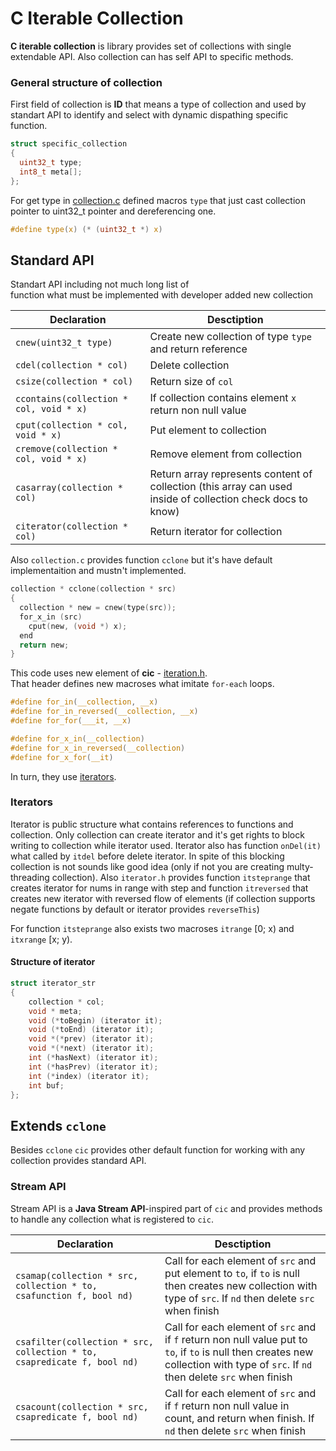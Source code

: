 # C Iterable Collection
**C iterable collection** is library provides set of collections with single extendable API.
Also collection can has self API to specific methods.

### General structure of collection
First field of collection is **ID** that means a type of collection and used by standart API to identify and select with dynamic dispathing specific function.
```C
struct specific_collection
{
  uint32_t type;
  int8_t meta[];
};
```

For get type in [collection.c](https://github.com/M3Marty/src/c-iterable-collections/collection.c) defined macros `type`
that just cast collection pointer to uint32_t pointer and dereferencing one.
```C
#define type(x) (* (uint32_t *) x)
```

## Standard API

Standart API including not much long list of<br>function what must be implemented with developer added new collection

| Declaration | Desctiption |
|-|-|
| `cnew(uint32_t type)` | Create new collection of type `type` and return reference |
| `cdel(collection * col)` | Delete collection |
| `csize(collection * col)` | Return size of `col` |
| `ccontains(collection * col, void * x)` | If collection contains element `x` return non null value |
| `cput(collection * col, void * x)` | Put element to collection |
| `cremove(collection * col, void * x)` | Remove element from collection |
| `casarray(collection * col)` | Return array represents content of collection (this array can used inside of collection check docs to know) |
| `citerator(collection * col)` | Return iterator for collection |

Also `collection.c` provides function `cclone` but it's have default implementaition and mustn't implemented.
```C
collection * cclone(collection * src)
{
  collection * new = cnew(type(src));
  for_x_in (src)
    cput(new, (void *) x);
  end
  return new;
}

```

This code uses new element of **cic** - [iteration.h](https://github.com/M3Marty/c-iterable-collections/include/iteration.h).<br>
That header defines new macroses what imitate `for-each` loops.
```C
#define for_in(__collection, __x)
#define for_in_reversed(__collection, __x)
#define for_for(___it, __x)

#define for_x_in(__collection)
#define for_x_in_reversed(__collection)
#define for_x_for(__it)
```
In turn, they use [iterators](https://github.com/M3Marty/c-iterable-collections/include/iterator.h).<br>

### Iterators
Iterator is public structure what contains references to functions and collection. Only collection can create iterator and it's get rights to block writing to collection while iterator used. Iterator also has function `onDel(it)` what called by `itdel` before delete iterator. In spite of this blocking collection is not sounds like good idea (only if not you are creating multy-threading collection). Also `iterator.h` provides function `itsteprange` that creates iterator for nums in range with step and function `itreversed` that creates new iterator with reversed flow of elements (if collection supports negate functions by default or iterator provides `reverseThis`)

For function `itsteprange` also exists two macroses `itrange` [0; x) and `itxrange` [x; y).

#### Structure of iterator
```C
struct iterator_str
{
	collection * col;
	void * meta;
	void (*toBegin) (iterator it);
	void (*toEnd) (iterator it);
	void *(*prev) (iterator it);
	void *(*next) (iterator it);
	int (*hasNext) (iterator it);
	int (*hasPrev) (iterator it);
	int (*index) (iterator it);
	int buf;
};
```
## Extends `cclone`
Besides `cclone` `cic` provides other default function for working with any collection provides standard API.
### Stream API
Stream API is a **Java Stream API**-inspired part of `cic` and provides methods to handle any collection what is registered to `cic`.

| Declaration | Desctiption |
|-|-|
|`csamap(collection * src, collection * to, csafunction f, bool nd)`|Call for each element of `src` and put element to `to`, if `to` is null then creates new collection with type of `src`. If `nd` then delete `src` when finish|
|`csafilter(collection * src, collection * to, csapredicate f, bool nd)`|Call for each element of `src` and if `f` return non null value put to `to`, if `to` is null then creates new collection with type of `src`. If `nd` then delete `src` when finish|
|`csacount(collection * src, csapredicate f, bool nd)`|Call for each element of `src` and if `f` return non null value in count, and return when finish. If `nd` then delete `src` when finish|

